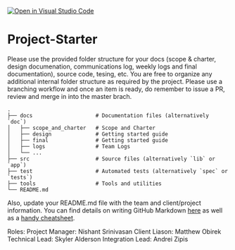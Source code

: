 [![Open in Visual Studio Code](https://classroom.github.com/assets/open-in-vscode-718a45dd9cf7e7f842a935f5ebbe5719a5e09af4491e668f4dbf3b35d5cca122.svg)](https://classroom.github.com/online_ide?assignment_repo_id=11208034&assignment_repo_type=AssignmentRepo)
# Project-Starter

Please use the provided folder structure for your docs (scope & charter, design documenation, communications log, weekly logs and final documentation), source code, tesing, etc.    You are free to organize any additional internal folder structure as required by the project.  Please use a branching workflow and once an item is ready, do remember to issue a PR, review and merge in into the master brach.
```
.
├── docs                    # Documentation files (alternatively `doc`)
│   ├── scope_and_charter   # Scope and Charter
│   ├── design              # Getting started guide
│   ├── final               # Getting started guide
│   ├── logs                # Team Logs
│   └── ...          
├── src                     # Source files (alternatively `lib` or `app`)
├── test                    # Automated tests (alternatively `spec` or `tests`)
├── tools                   # Tools and utilities
└── README.md
```
Also, update your README.md file with the team and client/project information.  You can find details on writing GitHub Markdown [here](https://docs.github.com/en/get-started/writing-on-github/getting-started-with-writing-and-formatting-on-github/basic-writing-and-formatting-syntax) as well as a [handy cheatsheet](https://enterprise.github.com/downloads/en/markdown-cheatsheet.pdf).   


Roles:
Project Manager:    Nishant Srinivasan
Client Liason:      Matthew Obirek
Technical Lead:     Skyler Alderson
Integration Lead:   Andrei Zipis    
